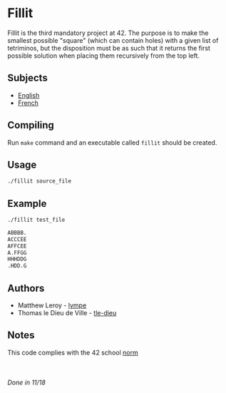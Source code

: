 # Fillit

Fillit is the third mandatory project at 42.
The purpose is to make the smallest possible "square" (which can contain holes)
with a given list of tetriminos, but the disposition must be as such that it
returns the first possible solution when placing them recursively from the top left.

## Subjects

- [English](subjects/fillit.en.pdf)
- [French](subjects/fillit.fr.pdf)

## Compiling

Run `make` command and an executable called `fillit` should be created.

## Usage

```bash
./fillit source_file
```

## Example

```bash
./fillit test_file

ABBBB.
ACCCEE
AFFCEE
A.FFGG
HHHDDG
.HDD.G
```

## Authors

- Matthew Leroy - [lympe](https://github.com/lympe)
- Thomas le Dieu de Ville - [tle-dieu](https://github.com/tle-dieu)

## Notes

This code complies with the 42 school [norm](https://github.com/Binary-Hackers/42_Subjects/blob/master/04_Norme/norme_2_0_1.pdf)

&nbsp;

###### Done in 11/18 ######